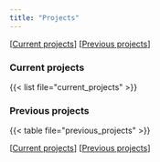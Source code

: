 ```yaml
---
title: "Projects"
---
```


[[Current projects](#current-projects)] [[Previous projects](#previous-projects)]

### Current projects

{{< list file="current_projects" >}}

### Previous projects
{{< table file="previous_projects" >}}

[[Current projects](#current-projects)] [[Previous projects](#previous-projects)]